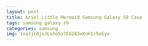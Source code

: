 ```yaml
---
layout: post
title: Ariel Little Mermaid Samsung Galaxy S9 Case
tags: samsung galaxy s9
categories: samsung
img: 1vaJjcBjoJLshoSa7EG283xKnH1r9aSye
---
```

